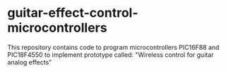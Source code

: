 # guitar-effect-control-microcontrollers
This repository contains code to program microcontrollers PIC16F88 and PIC18F4550 to implement prototype called:   "Wireless control for guitar analog effects”
